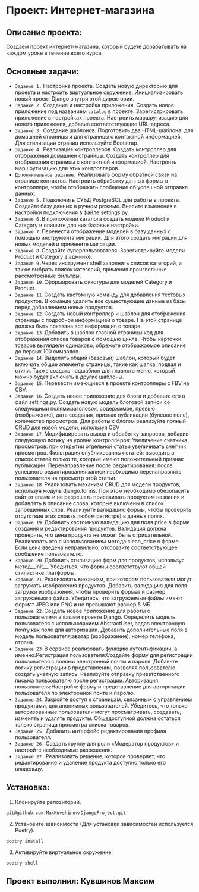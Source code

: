 # Проект: Интернет-магазина

## Описание проекта: 
Создаем проект интернет-магазина, который будете дорабатывать на каждом уроке в течение всего курса.

## Основные задачи:
- `Задание 1.` Настройка проекта. Создать новую директорию для проекта и настроить виртуальное окружение. 
Инициализировать новый проект Django внутри этой директории.
- `Задание 2.` Создание и настройка приложения. Создать новое приложение под названием `catalog` в проекте. Зарегистрировать приложение в настройках проекта. Настроить маршрутизацию для нового приложения, добавив соответствующие URL-адреса.
- `Задание 3.` Создание шаблонов. Подготовить два HTML-шаблона: для домашней страницы и для страницы с контактной информацией. Для стилизации страниц используйте Bootstrap.
- `Задание 4.` Реализация контроллеров. Создать контроллер для отображения домашней страницы. Создать контроллер для отображения страницы с контактной информацией. Настроить маршрутизацию для этих контроллеров.
- `Дополнительное задание.` Реализовать форму обратной связи на странице контактов. Настроить обработку данных формы в контроллере, чтобы отображать сообщение об успешной отправке данных.
- `Задание 5.` Подключить СУБД PostgreSQL для работы в проекте. Создайте базу данных в ручном режиме. Внесите изменения в настройки подключения в файле settings.py.
- `Задание 6.`В приложении каталога создать модели Product и Category и опишите для них базовые настройки.
- `Задание 7.`Перенести отображение моделей в базу данных с помощью инструмента миграций. Для этого создать миграции для новых моделей и примените миграции.
- `Задание 8.`Создайте суперпользователя. Зарегистрируйте модели Product и Category в админке.
- `Задание 9.`Через инструмент shell заполнить список категорий, а также выбрать список категорий, применив произвольные рассмотренные фильтры.
- `Задание 10.`Сформировать фикстуры для моделей Category и Product.
- `Задание 11.`Создать кастомную команду для добавления тестовых продуктов. В команде удалить все существующие данные из базы перед добавлением новых продуктов.
- `Задание 12.`Создать новый контроллер и шаблон для отображения страницы с подробной информацией о товаре. На этой странице должна быть показана вся информация о товаре.
- `Задание 13.`Добавить в шаблон главной страницы код для отображения списка товаров с помощью цикла. Чтобы карточки товаров выглядели одинаково, обрежьте отображаемое описание до первых 100 символов.
- `Задание 14.`Выделить общий (базовый) шаблон, который будет включать общие элементы страницы, такие как шапка, подвал и стили. Также создать подшаблон для главного меню, который можно будет включать в другие шаблоны.
- `Задание 15.`Перевести имеющиеся в проекте контроллеры с FBV на CBV.
- `Задание 16.`Создать новое приложение для блога и добавьте его в файл settings.py. Создать новую модель блоговой записи со следующими полями:заголовок, содержимое, превью (изображение), дата создания, признак публикации (булевое поле), количество просмотров. Для работы с блогом реализуйте полный CRUD для новой модели, используя CBV
- `Задание 17.`Модифицировать вывод и обработку запросов, добавив следующую логику на уровне контроллеров: Увеличение счетчика просмотров: при открытии отдельной статьи увеличивать счетчик просмотров. Фильтрация опубликованных статей: выводить в список статей только те, которые имеют положительный признак публикации. Перенаправление после редактирования: после успешного редактирования записи необходимо перенаправлять пользователя на просмотр этой статьи.
- `Задание 18.`Реализовать механизм CRUD для модели продуктов, используя модуль django.forms. При этом необходимо обезопасить сайт от спама и не разрешать присваивать продуктам названия и добавлять в описание слова, которые включены в список запрещенных слов. Реализуйте валидацию формы, чтобы проверять отсутствие этих слов (в любом регистре) в данных полях.
- `Задание 19.`Добавить кастомную валидацию для поля price в форме создания и редактирования продуктов. Валидация должна проверять, что цена продукта не может быть отрицательной. Реализовать это с использованием метода clean_price в форме. Если цена введена неправильно, отобразите соответствующее сообщение пользователю.
- `Задание 20.`Добавить стилизацию форм для продуктов, используя метод__init__. Убедиться, что формы соответствуют общей стилистике платформы.
- `Задание 21.`Реализовать механизм, при котором пользователи могут загружать изображения продуктов. Добавить валидацию для поля загрузки изображения, чтобы проверить формат и размер загружаемого файла. Убедитесь, что загружаемые файлы имеют формат JPEG или PNG и не превышают размер 5 МБ.
- `Задание 22.`Создать новое приложение для работы с пользователями в вашем проекте Django. Определить модель пользователя с использованием AbstractUser, задав электронную почту как поле для авторизации. Добавить дополнительные поля в модель пользователя:аватар (изображение), номер телефона, страна.
- `Задание 23.`В сервисе реализовать функцию аутентификации, а именно:Регистрация пользователя:Создайте форму для регистрации пользователя с полями электронной почты и пароля. Добавьте логику регистрации в представлении, позволяя пользователю создать учетную запись. Реализуйте отправку приветственного письма пользователю после регистрации. Авторизация пользователя:Настройте форму и представление для авторизации пользователя по электронной почте и паролю.
- `Задание 24.`Закройте доступ к страницам, связанным с управлением продуктами, для анонимных пользователей. Убедитесь, что только авторизованные пользователи могут просматривать, создавать, изменять и удалять продукты. Общедоступной должна остаться только страница просмотра списка товаров.
- `Задание 25.` Добавить интерфейс редактирования профиля пользователя.
- `Задание 26.` Создать группу для роли «Модератор продуктов» и настройте необходимые разрешения.
- `Задание 27.` Реализовать решение, которое проверяет, что редактирование и удаление продукта доступно только его владельцу.
## Установка:
1. Клонируйте репозиторий.

 `git@github.com:MaxKuvshinov/DjangoProject.git`

2. Установите зависимости (Для установки зависимостей используется Poetry).

 `poetry install`

3. Активируйте виртуальное окружение.

 `poetry shell`

## Проект выполнил: Кувшинов Максим


